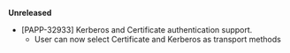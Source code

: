 **Unreleased**

* [PAPP-32933] Kerberos and Certificate authentication support. 
    * User can now select Certificate and Kerberos as transport methods
